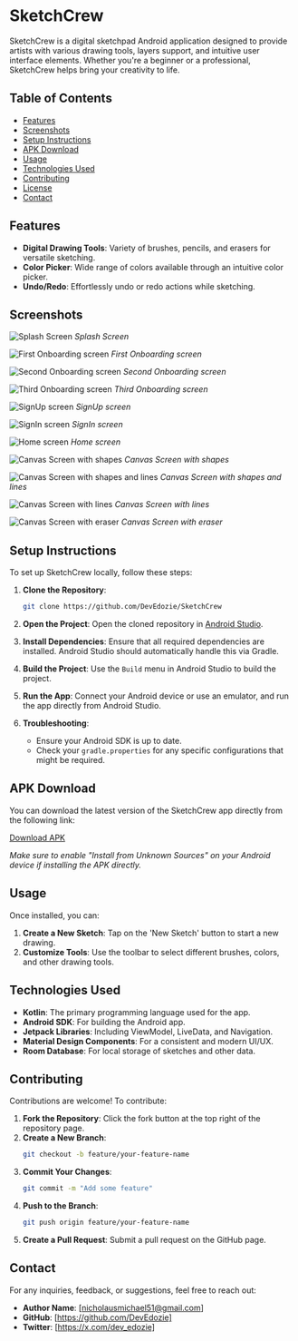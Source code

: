 
# SketchCrew

SketchCrew is a digital sketchpad Android application designed to provide artists with various drawing tools, layers support, and intuitive user interface elements. Whether you're a beginner or a professional, SketchCrew helps bring your creativity to life.

## Table of Contents

- [Features](#features)
- [Screenshots](#screenshots)
- [Setup Instructions](#setup-instructions)
- [APK Download](#apk-download)
- [Usage](#usage)
- [Technologies Used](#technologies-used)
- [Contributing](#contributing)
- [License](#license)
- [Contact](#contact)

## Features

- **Digital Drawing Tools**: Variety of brushes, pencils, and erasers for versatile sketching.
- **Color Picker**: Wide range of colors available through an intuitive color picker.
- **Undo/Redo**: Effortlessly undo or redo actions while sketching.

## Screenshots

![Splash Screen](https://github.com/DevEdozie/SketchCrew/blob/main/splash_screen.jpeg)
*Splash Screen*

![First Onboarding screen](https://github.com/DevEdozie/SketchCrew/blob/main/first_ob_screen.jpeg)
*First Onboarding screen*


![Second Onboarding screen](https://github.com/DevEdozie/SketchCrew/blob/main/second_ob_screen.jpeg)
*Second Onboarding screen*

![Third Onboarding screen](https://github.com/DevEdozie/SketchCrew/blob/main/third_ob_screen.jpeg)
*Third Onboarding screen*

![SignUp screen](https://github.com/DevEdozie/SketchCrew/blob/main/sign_up_screen.jpeg)
*SignUp screen*

![SignIn screen](https://github.com/DevEdozie/SketchCrew/blob/main/sign_in_screen.jpeg)
*SignIn screen*

![Home screen](https://github.com/DevEdozie/SketchCrew/blob/main/home_screen.jpeg)
*Home screen*

![Canvas Screen with shapes](https://github.com/DevEdozie/SketchCrew/blob/main/shapes.jpeg)
*Canvas Screen with shapes*

![Canvas Screen with shapes and lines](https://github.com/DevEdozie/SketchCrew/blob/main/shapes_lines.jpeg)
*Canvas Screen with shapes and lines*

![Canvas Screen with lines](https://github.com/DevEdozie/SketchCrew/blob/main/lines.jpeg)
*Canvas Screen with lines*

![Canvas Screen with eraser](https://github.com/DevEdozie/SketchCrew/blob/main/eraser_screen.jpeg)
*Canvas Screen with eraser*






## Setup Instructions

To set up SketchCrew locally, follow these steps:

1. **Clone the Repository**:
   ```bash
   git clone https://github.com/DevEdozie/SketchCrew
   ```

2. **Open the Project**:
   Open the cloned repository in [Android Studio](https://developer.android.com/studio).

3. **Install Dependencies**:
   Ensure that all required dependencies are installed. Android Studio should automatically handle this via Gradle.

4. **Build the Project**:
   Use the `Build` menu in Android Studio to build the project.

5. **Run the App**:
   Connect your Android device or use an emulator, and run the app directly from Android Studio.

6. **Troubleshooting**:
   - Ensure your Android SDK is up to date.
   - Check your `gradle.properties` for any specific configurations that might be required.

## APK Download

You can download the latest version of the SketchCrew app directly from the following link:

[Download APK](https://github.com/DevEdozie/SketchCrew/blob/main/SketchCrew.jks)

*Make sure to enable "Install from Unknown Sources" on your Android device if installing the APK directly.*

## Usage

Once installed, you can:

1. **Create a New Sketch**: Tap on the 'New Sketch' button to start a new drawing.
2. **Customize Tools**: Use the toolbar to select different brushes, colors, and other drawing tools.


## Technologies Used

- **Kotlin**: The primary programming language used for the app.
- **Android SDK**: For building the Android app.
- **Jetpack Libraries**: Including ViewModel, LiveData, and Navigation.
- **Material Design Components**: For a consistent and modern UI/UX.
- **Room Database**: For local storage of sketches and other data.

## Contributing

Contributions are welcome! To contribute:

1. **Fork the Repository**: Click the fork button at the top right of the repository page.
2. **Create a New Branch**: 
   ```bash
   git checkout -b feature/your-feature-name
   ```
3. **Commit Your Changes**: 
   ```bash
   git commit -m "Add some feature"
   ```
4. **Push to the Branch**: 
   ```bash
   git push origin feature/your-feature-name
   ```
5. **Create a Pull Request**: Submit a pull request on the GitHub page.

## Contact

For any inquiries, feedback, or suggestions, feel free to reach out:

- **Author Name**: [nicholausmichael51@gmail.com]
- **GitHub**: [https://github.com/DevEdozie]
- **Twitter**: [https://x.com/dev_edozie]
```

